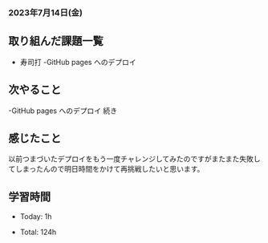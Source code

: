 ### 2023年7月14日(金)

## 取り組んだ課題一覧

- 寿司打
-GitHub pages へのデプロイ

## 次やること

-GitHub pages へのデプロイ 続き

## 感じたこと

以前つまづいたデプロイをもう一度チャレンジしてみたのですがまたまた失敗してしまったんので明日時間をかけて再挑戦したいと思います。

## 学習時間

- Today: 1h

- Total: 124h